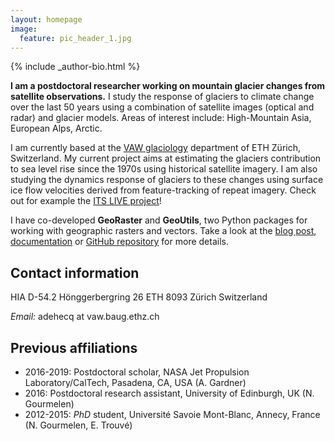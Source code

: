 ```yaml
---
layout: homepage
image:
  feature: pic_header_1.jpg
---
```


<footer role="contentinfo">
  <div class="article-author-bottom">
    {% include _author-bio.html %}
  </div>
</footer>


**I am a postdoctoral researcher working on mountain glacier changes from satellite observations.** I study the response of glaciers to climate change over the last 50 years using a combination of satellite images (optical and radar) and glacier models. Areas of interest include: High-Mountain Asia, European Alps, Arctic. 

I am currently based at the [VAW glaciology](https://vaw.ethz.ch/en/research/glaciology.html) department of ETH Zürich, Switzerland. My current project aims at estimating the glaciers contribution to sea level rise since the 1970s using historical satellite imagery. I am also studying the dynamics response of glaciers to these changes using surface ice flow velocities derived from feature-tracking of repeat imagery. Check out for example the [ITS LIVE project](https://its-live.jpl.nasa.gov/)!

I have co-developed **GeoRaster** and **GeoUtils**, two Python packages for working with geographic rasters and vectors. Take a look at the [blog post](georaster-released), [documentation](http://georaster.readthedocs.io/en/latest/) or [GitHub repository](https://github.com/geoutils/georaster) for more details.

## Contact information

HIA D-54.2
Hönggerbergring 26
ETH
8093 Zürich
Switzerland

*Email:* adehecq at vaw.baug.ethz.ch

## Previous affiliations

* 2016-2019: Postdoctoral scholar, NASA Jet Propulsion Laboratory/CalTech, Pasadena, CA, USA  (A. Gardner)
* 2016: Postdoctoral research assistant, University of Edinburgh, UK  (N. Gourmelen)
* 2012-2015: *PhD* student, Université Savoie Mont-Blanc, Annecy, France  (N. Gourmelen, E. Trouvé)
